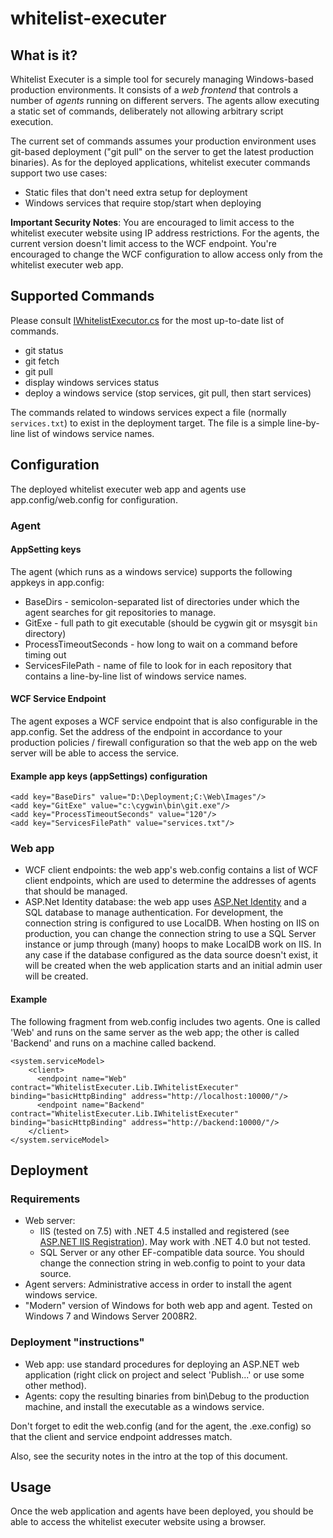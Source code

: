 # whitelist-executer

## What is it?

Whitelist Executer is a simple tool for securely managing Windows-based production environments. It consists of a *web frontend* that controls a number of *agents* running on different servers. The agents allow executing a static set of commands, deliberately not allowing arbitrary script execution. 

The current set of commands assumes your production environment uses git-based deployment ("git pull" on the server to get the latest production binaries). As for the deployed applications, whitelist executer commands support two use cases:

- Static files that don't need extra setup for deployment
- Windows services that require stop/start when deploying


**Important Security Notes**: You are encouraged to limit access to the whitelist executer website using IP address restrictions. For the agents, the current version doesn't limit access to the WCF endpoint. You're encouraged to change the WCF configuration to allow access only from the whitelist executer web app.

## Supported Commands

Please consult [IWhitelistExecutor.cs](https://github.com/bdb-opensource/whitelist-executer/blob/master/WhitelistExecuter.Lib/IWhitelistExecuter.cs) for the most up-to-date list of commands.

- git status
- git fetch
- git pull
- display windows services status
- deploy a windows service (stop services, git pull, then start services)

The commands related to windows services expect a file (normally `services.txt`) to exist in the deployment target. The file is a simple line-by-line list of windows service names.

## Configuration

The deployed whitelist executer web app and agents use app.config/web.config for configuration.

### Agent

#### AppSetting keys

The agent (which runs as a windows service) supports the following appkeys in app.config:

- BaseDirs - semicolon-separated list of directories under which the agent searches for git repositories to manage.
- GitExe - full path to git executable (should be cygwin git or msysgit `bin` directory)
- ProcessTimeoutSeconds - how long to wait on a command before timing out
- ServicesFilePath - name of file to look for in each repository that contains a line-by-line list of windows service names.

#### WCF Service Endpoint

The agent exposes a WCF service endpoint that is also configurable in the app.config. Set the address of the endpoint in accordance to your production policies / firewall configuration so that the web app on the web server will be able to access the service.



#### Example app keys (appSettings) configuration

    <add key="BaseDirs" value="D:\Deployment;C:\Web\Images"/>
    <add key="GitExe" value="c:\cygwin\bin\git.exe"/>
    <add key="ProcessTimeoutSeconds" value="120"/>
    <add key="ServicesFilePath" value="services.txt"/>
    
    
### Web app

- WCF client endpoints: the web app's web.config contains a list of WCF client endpoints, which are used to determine the addresses of agents that should be managed.
- ASP.Net Identity database: the web app uses [ASP.Net Identity](http://www.asp.net/identity/overview/getting-started/aspnet-identity-recommended-resources#gettingstarted) and a SQL database to manage authentication. For development, the connection string is configured to use LocalDB. When hosting on IIS on production, you can change the connection string to use a SQL Server instance or jump through (many) hoops to make LocalDB work on IIS. In any case if the database configured as the data source doesn't exist, it will be created when the web application starts and an initial admin user will be created.

#### Example

The following fragment from web.config includes two agents. One is called 'Web' and runs on the same server as the web app; the other is called 'Backend' and runs on a machine called backend.

    <system.serviceModel>
        <client>
          <endpoint name="Web" contract="WhitelistExecuter.Lib.IWhitelistExecuter" binding="basicHttpBinding" address="http://localhost:10000/"/>
          <endpoint name="Backend" contract="WhitelistExecuter.Lib.IWhitelistExecuter" binding="basicHttpBinding" address="http://backend:10000/"/>
        </client>
    </system.serviceModel>
  
## Deployment

### Requirements

- Web server:
  - IIS (tested on 7.5) with .NET 4.5 installed and registered (see [ASP.NET IIS Registration](http://msdn.microsoft.com/en-us/library/k6h9cz8h%28v=vs.100%29.aspx)). May work with .NET 4.0 but not tested.
  - SQL Server or any other EF-compatible data source. You should change the connection string in web.config to point to your data source.
- Agent servers: Administrative access in order to install the agent windows service.
- "Modern" version of Windows for both web app and agent. Tested on Windows 7 and Windows Server 2008R2.

### Deployment "instructions"

- Web app: use standard procedures for deploying an ASP.NET web application (right click on project and select 'Publish...' or use some other method).
- Agents: copy the resulting binaries from bin\Debug to the production machine, and install the executable as a windows service.
 
Don't forget to edit the web.config (and for the agent, the .exe.config) so that the client and service endpoint addresses match.

Also, see the security notes in the intro at the top of this document.

## Usage

Once the web application and agents have been deployed, you should be able to access the whitelist executer website using a browser.
